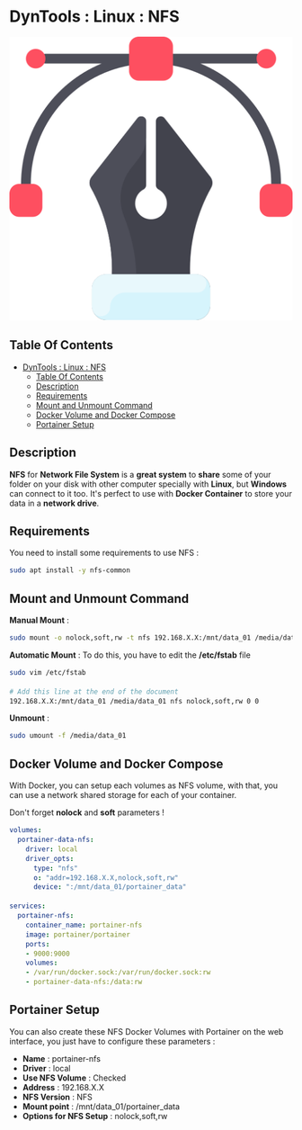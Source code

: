 # DynTools : Linux : NFS

![Icon](../../icon.png)

## Table Of Contents

- [DynTools : Linux : NFS](#dyntools--linux--nfs)
  - [Table Of Contents](#table-of-contents)
  - [Description](#description)
  - [Requirements](#requirements)
  - [Mount and Unmount Command](#mount-and-unmount-command)
  - [Docker Volume and Docker Compose](#docker-volume-and-docker-compose)
  - [Portainer Setup](#portainer-setup)

## Description

**NFS** for **Network File System** is a **great system** to **share** some of your folder on your disk with other computer specially with **Linux**, but **Windows** can connect to it too. It's perfect to use with **Docker Container** to store your data in a **network drive**.

## Requirements

You need to install some requirements to use NFS :

```bash
sudo apt install -y nfs-common
```

## Mount and Unmount Command

**Manual Mount** :

```bash
sudo mount -o nolock,soft,rw -t nfs 192.168.X.X:/mnt/data_01 /media/data_01
```

**Automatic Mount** : To do this, you have to edit the **/etc/fstab** file

```bash
sudo vim /etc/fstab

# Add this line at the end of the document
192.168.X.X:/mnt/data_01 /media/data_01 nfs nolock,soft,rw 0 0
```

**Unmount** :

```bash
sudo umount -f /media/data_01
```

## Docker Volume and Docker Compose

With Docker, you can setup each volumes as NFS volume, with that, you can use a network shared storage for each of your container.

Don't forget **nolock** and **soft** parameters !

```yaml
volumes:
  portainer-data-nfs:
    driver: local
    driver_opts:
      type: "nfs"
      o: "addr=192.168.X.X,nolock,soft,rw"
      device: ":/mnt/data_01/portainer_data"

services:
  portainer-nfs:
    container_name: portainer-nfs
    image: portainer/portainer
    ports:
    - 9000:9000
    volumes:
    - /var/run/docker.sock:/var/run/docker.sock:rw
    - portainer-data-nfs:/data:rw
```

## Portainer Setup

You can also create these NFS Docker Volumes with Portainer on the web interface, you just have to configure these parameters :

- **Name** : portainer-nfs
- **Driver** : local
- **Use NFS Volume** : Checked
- **Address** : 192.168.X.X
- **NFS Version** : NFS
- **Mount point** : /mnt/data_01/portainer_data
- **Options for NFS Setup** : nolock,soft,rw
